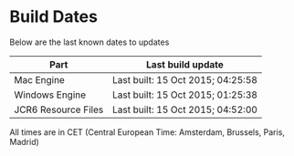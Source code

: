 # Build Dates

Below are the last known dates to updates

Part | Last build update
-----|-----
Mac Engine | Last built: 15 Oct 2015; 04:25:58
Windows Engine | Last built: 15 Oct 2015; 01:25:38
JCR6 Resource Files | Last built: 15 Oct 2015; 04:52:00
All times are in CET (Central European Time: Amsterdam, Brussels, Paris, Madrid)



